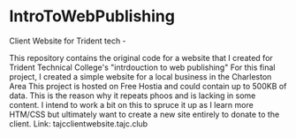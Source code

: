 # IntroToWebPublishing
Client Website for Trident tech - 

This repository contains the original code for a website that I created for Trident Technical College's "intrdouction to web publishing"
For this final project, I created a simple website for a local business in the Charleston Area 
This project is hosted on Free Hostia and could contain up to 500KB of data. This is the reason why it repeats phoos and is lacking in some content.
I intend to work a bit on this to spruce it up as I learn more HTM/CSS but ultimately want to create a new site entirely to donate to the client.
Link:  tajcclientwebsite.tajc.club
